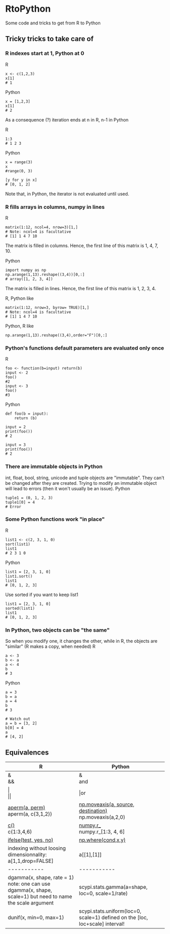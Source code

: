 # RtoPython
Some code and tricks to get from R to Python

## Tricky tricks to take care of

### R indexes start at 1, Python at 0
R
```
x <- c(1,2,3)
x[1]
# 1
```
Python
```
x = [1,2,3]
x[1]
# 2
```
As a consequence (?) iteration ends at n in R, n-1 in Python 

R
```
1:3
# 1 2 3
```
Python
```
x = range(3)
x
#range(0, 3)

[y for y in x]
# [0, 1, 2]
```
Note that, in Python, the iterator is not evaluated until used.

### R fills arrays in columns, numpy in lines
R
```
matrix(1:12, ncol=4, nrow=3)[1,]
# Note: ncol=4 is facultative
# [1] 1 4 7 10
```
The matrix is filled in columns. Hence, the first line of this matrix is 1, 4, 7, 10.

Python
```
import numpy as np
np.arange(1,13).reshape((3,4))[0,:]
# array([1, 2, 3, 4])
```
The matrix is filled in lines. Hence, the first line of this matrix is 1, 2, 3, 4.

R, Python like
```
matrix(1:12, nrow=3, byrow= TRUE)[1,]
# Note: ncol=4 is facultative
# [1] 1 4 7 10
```
Python, R like
```
np.arange(1,13).reshape((3,4),order="F")[0,:]
```

### Python's functions default parameters are evaluated only once
R
```
foo <- function(b=input) return(b)
input <- 2
foo()
#2
input <- 3
foo()
#3
```

Python
```
def foo(b = input):
    return (b)
 
input = 2
print(foo())
# 2

input = 3
print(foo())
# 2
```
### There are immutable objects in Python
int, float, bool, string, unicode and tuple objects are "immutable". They can't be changed
after they are created. Trying to modify an immutable object will lead to errors (then 
it won't usually be an issue). 
Python
```
tuple1 = (0, 1, 2, 3)  
tuple1[0] = 4
# Error
```
### Some Python functions work "in place"
R
```
list1 <- c(2, 3, 1, 0)  
sort(list1)
list1
# 2 3 1 0
```

Python
```
list1 = [2, 3, 1, 0]  
list1.sort()
list1
# [0, 1, 2, 3]
```
Use sorted if you want to keep list1
```
list1 = [2, 3, 1, 0]  
sorted(list1)
list1
# [0, 1, 2, 3]
```
### In Python, two objects can be "the same"
So when you modify one, it changes the other, while in R, the objects are "similar" 
(R makes a copy, when needed)
R
```
a <- 3
b <- a
a <- 4
b
# 3
```

Python
```
a = 3
b = a
a = 4
b
# 3

# Watch out
a = b = [3, 2]
b[0] = 4
a
# [4, 2]
```



## Equivalences

| R      | Python |
| ----------- | ----------- |
|&<br>&&|&<br>and|
|\|<br>\|\||\|or|
| [aperm(a, perm)](https://www.rdocumentation.org/packages/base/versions/3.6.2/topics/aperm)<br>aperm(a, c(3,1,2))| [np.moveaxis(a, source, destination)](https://numpy.org/doc/stable/reference/generated/numpy.moveaxis.html)<br>np.moveaxis(a,2,0)|
| [c()](https://www.rdocumentation.org/packages/base/versions/3.6.2/topics/c)<br>c(1:3,4,6)| [numpy.r_](https://numpy.org/doc/stable/reference/generated/numpy.r_.html)<br>numpy.r_[1:3, 4, 6]<br>|
|[ifelse(test, yes, no)](https://www.rdocumentation.org/packages/base/versions/3.6.2/topics/ifelse)|[np.where(cond,x,y)](https://numpy.org/doc/stable/reference/generated/numpy.where.html)|
|indexing without loosing dimensionnality: a[1,1,drop=FALSE]|a[[1],[1]]|
| ----------- | ----------- |
|dgamma(x, shape, rate = 1)<br>note: one can use dgamma(x, shape, scale=1) but need to name the scale argument|scypi.stats.gamma(a=shape, loc=0, scale=1/rate)|
|dunif(x, min=0, max=1)|scypi.stats.uniform(loc=0, scale=1) defined on the [loc, loc+scale] interval!|